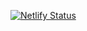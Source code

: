 [![Netlify Status](https://api.netlify.com/api/v1/badges/bad1815f-f9cc-4ad0-bd75-8e6b4dedc8b3/deploy-status)](https://app.netlify.com/sites/niqat/deploys)

